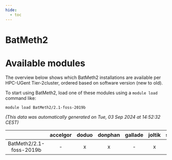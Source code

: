 ```yaml
---
hide:
  - toc
---
```


BatMeth2
========

# Available modules


The overview below shows which BatMeth2 installations are available per HPC-UGent Tier-2cluster, ordered based on software version (new to old).

To start using BatMeth2, load one of these modules using a `module load` command like:

```shell
module load BatMeth2/2.1-foss-2019b
```

*(This data was automatically generated on Tue, 03 Sep 2024 at 14:52:32 CEST)*  

| |accelgor|doduo|donphan|gallade|joltik|shinx|skitty|
| :---: | :---: | :---: | :---: | :---: | :---: | :---: | :---: |
|BatMeth2/2.1-foss-2019b|-|x|x|-|x|-|x|
